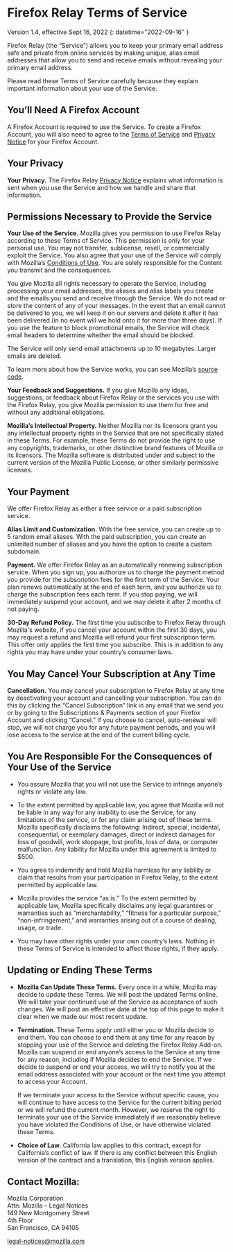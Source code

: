# Firefox Relay Terms of Service

Version 1.4, effective Sept 16, 2022
{: datetime="2022-09-16" }

Firefox Relay (the “Service”) allows you to keep your primary email address safe and private from online services by making unique, alias email addresses that allow you to send and receive emails without revealing your primary email address.

Please read these Terms of Service carefully because they explain important information about your use of the Service.

## You’ll Need A Firefox Account

A Firefox Account is required to use the Service. To create a Firefox Account, you will also need to agree to the [Terms of Service](https://www.mozilla.org/about/legal/terms/services/) and [Privacy Notice](https://www.mozilla.org/privacy/firefox/) for your Firefox Account.

## Your Privacy

__Your Privacy.__ The Firefox Relay [Privacy Notice](https://www.mozilla.org/privacy/firefox-relay/) explains what information is sent when you use the Service and how we handle and share that information.

## Permissions Necessary to Provide the Service

__Your Use of the Service.__ Mozilla gives you permission to use Firefox Relay according to these Terms of Service. This permission is only for your personal use. You may not transfer, sublicense, resell, or commercially exploit the Service. You also agree that your use of the Service will comply with Mozilla’s [Conditions of Use](https://www.mozilla.org/about/legal/acceptable-use/). You are solely responsible for the Content you transmit and the consequences.

You give Mozilla all rights necessary to operate the Service, including processing your email addresses, the aliases and alias labels you create and the emails you send and receive through the Service. We do not read or store the content of any of your messages. In the event that an email cannot be delivered to you, we will keep it on our servers and delete it after it has been delivered (in no event will we hold onto it for more than three days). If you use the feature to block promotional emails, the Service will check email headers to determine whether the email should be blocked. 

The Service will only send email attachments up to 10 megabytes. Larger emails are deleted. 

To learn more about how the Service works, you can see Mozilla’s [source code](https://github.com/mozilla/fx-private-relay).

__Your Feedback and Suggestions.__ If you give Mozilla any ideas, suggestions, or feedback about Firefox Relay or the services you use with the Firefox Relay, you give Mozilla permission to use them for free and without any additional obligations.

__Mozilla’s Intellectual Property.__ Neither Mozilla nor its licensors grant you any intellectual property rights in the Service that are not specifically stated in these Terms. For example, these Terms do not provide the right to use any copyrights, trademarks, or other distinctive brand features of Mozilla or its licensors. The Mozilla software is distributed under and subject to the current version of the Mozilla Public License, or other similarly permissive licenses.

## Your Payment

We offer Firefox Relay as either a free service or a paid subscription service.

__Alias Limit and Customization.__ With the free service, you can create up to 5 random email aliases. With the paid subscription, you can create an unlimited number of aliases and you have the option to create a custom subdomain.

__Payment.__ We offer Firefox Relay as an automatically renewing subscription service. When you sign up, you authorize us to charge the payment method you provide for the subscription fees for the first term of the Service. Your plan renews automatically at the end of each term, and you authorize us to charge the subscription fees each term. If you stop paying, we will immediately suspend your account, and we may delete it after 2 months of not paying.

__30-Day Refund Policy.__ The first time you subscribe to Firefox Relay through Mozilla's website, if you cancel your account within the first 30 days, you may request a refund and Mozilla will refund your first subscription term. This offer only applies the first time you subscribe. This is in addition to any rights you may have under your country’s consumer laws.

## You May Cancel Your Subscription at Any Time

__Cancellation.__ You may cancel your subscription to Firefox Relay at any time by deactivating your account and cancelling your subscription. You can do this by clicking the “Cancel Subscription” link in any email that we send you or by going to the Subscriptions & Payments section of your Firefox Account and clicking “Cancel.” If you choose to cancel, auto-renewal will stop, we will not charge you for any future payment periods, and you will lose access to the service at the end of the current billing cycle.

## You Are Responsible For the Consequences of Your Use of the Service

* You assure Mozilla that you will not use the Service to infringe anyone’s rights or violate any law.

* To the extent permitted by applicable law, you agree that Mozilla will not be liable in any way for any inability to use the Service, for any limitations of the service, or for any claim arising out of these terms. Mozilla specifically disclaims the following: Indirect, special, incidental, consequential, or exemplary damages, direct or indirect damages for loss of goodwill, work stoppage, lost profits, loss of data, or computer malfunction. Any liability for Mozilla under this agreement is limited to $500.

* You agree to indemnify and hold Mozilla harmless for any liability or claim that results from your participation in Firefox Relay, to the extent permitted by applicable law.

* Mozilla provides the service “as is.” To the extent permitted by applicable law, Mozilla specifically disclaims any legal guarantees or warranties such as “merchantability,” “fitness for a particular purpose,” “non-infringement,” and warranties arising out of a course of dealing, usage, or trade.

* You may have other rights under your own country’s laws. Nothing in these Terms of Service is intended to affect those rights, if they apply.

## Updating or Ending These Terms

* __Mozilla Can Update These Terms.__ Every once in a while, Mozilla may decide to update these Terms. We will post the updated Terms online. We will take your continued use of the Service as acceptance of such changes. We will post an effective date at the top of this page to make it clear when we made our most recent update.

* __Termination.__ These Terms apply until either you or Mozilla decide to end them. You can choose to end them at any time for any reason by stopping your use of the Service and deleting the Firefox Relay Add-on. Mozilla can suspend or end anyone’s access to the Service at any time for any reason, including if Mozilla decides to end the Service. If we decide to suspend or end your access, we will try to notify you at the email address associated with your account or the next time you attempt to access your Account.

  If we terminate your access to the Service without specific cause, you will continue to have access to the Service for the current billing period or we will refund the current month. However, we reserve the right to terminate your use of the Service immediately if we reasonably believe you have violated the Conditions of Use, or have otherwise violated these Terms.

* __Choice of Law.__ California law applies to this contract, except for California’s conflict of law. If there is any conflict between this English version of the contract and a translation, this English version applies.


## Contact Mozilla:

Mozilla Corporation  
Attn: Mozilla – Legal Notices  
149 New Montgomery Street  
4th Floor  
San Francisco, CA 94105  

legal-notices@mozilla.com
